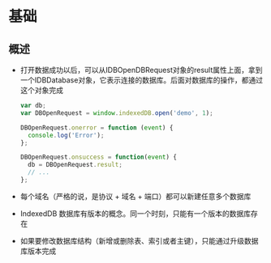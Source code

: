 # 基础

## 概述

+ 打开数据成功以后，可以从IDBOpenDBRequest对象的result属性上面，拿到一个IDBDatabase对象，它表示连接的数据库。后面对数据库的操作，都通过这个对象完成

  ```js
  var db;
  var DBOpenRequest = window.indexedDB.open('demo', 1);

  DBOpenRequest.onerror = function (event) {
    console.log('Error');
  };

  DBOpenRequest.onsuccess = function(event) {
    db = DBOpenRequest.result;
    // ...
  };
  ```

+ 每个域名（严格的说，是协议 + 域名 + 端口）都可以新建任意多个数据库

+ IndexedDB 数据库有版本的概念。同一个时刻，只能有一个版本的数据库存在
+ 如果要修改数据库结构（新增或删除表、索引或者主键），只能通过升级数据库版本完成
